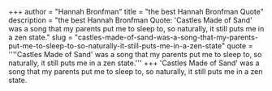 +++
author = "Hannah Bronfman"
title = "the best Hannah Bronfman Quote"
description = "the best Hannah Bronfman Quote: 'Castles Made of Sand' was a song that my parents put me to sleep to, so naturally, it still puts me in a zen state."
slug = "castles-made-of-sand-was-a-song-that-my-parents-put-me-to-sleep-to-so-naturally-it-still-puts-me-in-a-zen-state"
quote = ''''Castles Made of Sand' was a song that my parents put me to sleep to, so naturally, it still puts me in a zen state.'''
+++
'Castles Made of Sand' was a song that my parents put me to sleep to, so naturally, it still puts me in a zen state.

